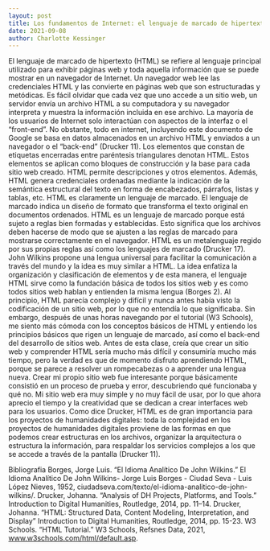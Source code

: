 ```yaml
---
layout: post
title: Los fundamentos de Internet: el lenguaje de marcado de hipertexto
date: 2021-09-08
author: Charlotte Kessinger
---
```

El lenguaje de marcado de hipertexto (HTML) se refiere al lenguaje principal utilizado para exhibir páginas web y toda aquella información que se puede mostrar en un navegador de Internet. Un navegador web lee las credenciales HTML y las convierte en páginas web que son estructuradas y metódicas. Es fácil olvidar que cada vez que uno accede a un sitio web, un servidor envía un archivo HTML a su computadora y su navegador interpreta y muestra la información incluida en ese archivo. La mayoría de los usuarios de Internet solo interactúan con aspectos de la interfaz o el “front-end”. No obstante, todo en internet, incluyendo este documento de Google se basa en datos almacenados en un archivo HTML y enviados a un navegador o el “back-end” (Drucker 11). 
Los elementos que constan de etiquetas encerradas entre paréntesis triangulares  denotan HTML. Estos elementos se aplican como bloques de construcción y la base para cada sitio web creado. HTML permite descripciones y otros elementos. Además, HTML genera credenciales ordenadas mediante la indicación de la semántica estructural del texto en forma de encabezados, párrafos, listas y tablas, etc. HTML es claramente un lenguaje de marcado. El lenguaje de marcado indica un diseño de formato que transforma el texto original en documentos ordenados. HTML es un lenguaje de marcado porque está sujeto a reglas bien formadas y establecidas. Esto significa que los archivos deben hacerse de modo que se ajusten a las reglas de marcado para mostrarse correctamente en el navegador. HTML es un metalenguaje regido por sus propias reglas así como los lenguajes de marcado (Drucker 17). John Wilkins propone una lengua universal para facilitar la comunicación a través del mundo y la idea es muy similar a HTML. La idea enfatiza la organización y clasificación de elementos y de esta manera, el lenguaje  HTML sirve como la fundación básica de todos los sitios web y es como todos sitios web hablan y entienden la misma lengua (Borges 2). 
Al principio, HTML parecía complejo y difícil y nunca antes había visto la codificación de un sitio web, por lo que no entendía lo que significaba. Sin embargo, después de unas horas navegando por el tutorial (W3 Schools), me siento más cómoda con los conceptos básicos de HTML y entiendo los principios básicos que rigen un  lenguaje de marcado, así como  el back-end del desarrollo de sitios web. Antes de esta clase, creía que crear un sitio web y comprender HTML sería mucho más difícil y consumiría mucho más tiempo, pero la verdad es que de momento disfruto aprendiendo HTML, porque se parece  a resolver un rompecabezas o a aprender una lengua nueva. Crear mi propio sitio web fue interesante porque básicamente consistió en un proceso de  prueba y error, descubriendo qué funcionaba y qué no. Mi sitio web era muy simple y no muy fácil de usar, por lo que ahora aprecio el tiempo y la creatividad que se dedican a crear interfaces web para los usuarios. Como dice Drucker, HTML es de gran importancia para los proyectos de humanidades digitales: toda la complejidad en los proyectos de humanidades digitales proviene de las formas en que podemos crear estructuras en los archivos, organizar la arquitectura o estructura la información, para respaldar los servicios complejos a los que se accede a través de la pantalla (Drucker 11).



Bibliografia
Borges, Jorge Luis. “El Idioma Analítico De John Wilkins.” El Idioma Analítico De John Wilkins- Jorge Luis Borges - Ciudad Seva - Luis López Nieves, 1952, ciudadseva.com/texto/el-idioma-analitico-de-john-wilkins/. 
Drucker, Johanna. “Analysis of DH Projects, Platforms, and Tools.” Introduction to Digital Humanities, Routledge, 2014, pp. 11–14. 
Drucker, Johanna. “HTML: Structured Data, Content Modeling, Interpretation, and Display” Introduction to Digital Humanities, Routledge, 2014, pp. 15-23. 
W3 Schools. “HTML Tutorial.” W3 Schools, Refsnes Data, 2021, www.w3schools.com/html/default.asp. 





